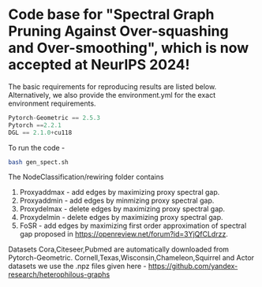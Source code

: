 # Code base for "Spectral Graph Pruning Against Over-squashing and Over-smoothing", which is now accepted at NeurIPS 2024!

The basic requirements for reproducing results are listed below. Alternatively, we also provide the environment.yml for the exact environment requirements.

```Python
Pytorch-Geometric == 2.5.3
Pytorch ==2.2.1
DGL == 2.1.0+cu118
```

To run the code -

```bash
bash gen_spect.sh
```
The NodeClassification/rewiring folder contains

1. Proxyaddmax - add edges by maximizing proxy spectral gap.
2. Proxyaddmin - add edges by minmizing proxy spectral gap.
3. Proxydelmax - delete edges by maximizing proxy spectral gap.
4. Proxydelmin - delete edges by maximizing proxy spectral gap.
5. FoSR - add edges by maximizing first order approximation of spectral gap proposed in https://openreview.net/forum?id=3YjQfCLdrzz.
   
Datasets Cora,Citeseer,Pubmed are automatically downloaded from Pytorch-Geometric. Cornell,Texas,Wisconsin,Chameleon,Squirrel and Actor datasets we use the .npz files given here - https://github.com/yandex-research/heterophilous-graphs



